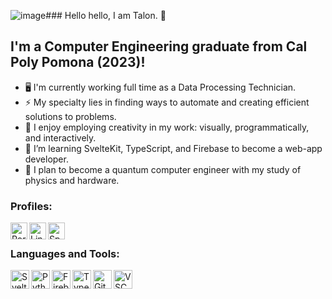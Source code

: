 ![image](https://github.com/Talonee/Talonee/assets/34594908/a8198917-86b7-4f76-9bfd-f5131c99d809)### Hello hello, I am Talon. 🐢
## I'm a Computer Engineering graduate from Cal Poly Pomona (2023)!

- 🖥️ I'm currently working full time as a Data Processing Technician.
- ⚡ My specialty lies in finding ways to automate and creating efficient solutions to problems.
- 🎨 I enjoy employing creativity in my work: visually, programmatically, and interactively.
- 🐢 I’m learning SvelteKit, TypeScript, and Firebase to become a web-app developer.
- 🚀 I plan to become a quantum computer engineer with my study of physics and hardware.


### Profiles:

[<img align="left" alt="Portfolio" width="27px" src="https://img.icons8.com/nolan/64/domain.png" />][portfolio]
[<img align="left" alt="LinkedIn" width="27px" src="https://img.icons8.com/nolan/64/linkedin.png" />][linkedin]
[<img align="left" alt="Spotify" width="27px" src="https://img.icons8.com/nolan/64/spotify.png" />][spotify]

<br />

### Languages and Tools:

<img align="left" alt="Svelte" width="30px" src="![image](https://github.com/Talonee/Talonee/assets/34594908/1520a3ff-7cf2-4db2-a0fb-b9e3712b7216)
" />
<img align="left" alt="Python" width="30px" src="https://img.icons8.com/color/48/000000/python.png" />
<img align="left" alt="Firebase" width="30px" src="https://icons8.com/icon/62452/firebase" />
<img align="left" alt="TypeScript" width="30px" src="https://icons8.com/icon/uJM6fQYqDaZK/typescript" />
<img align="left" alt="Git" width="30px" src="https://img.icons8.com/nolan/64/github.png" />
<img align="left" alt="VSC" width="30px" src="https://img.icons8.com/fluent/48/000000/visual-studio-code-2019.png" />

<br />
<br />


[portfolio]: https://talonee.github.io/
[linkedin]: https://linkedin.com/in/Talonee
[spotify]: https://open.spotify.com/playlist/2K0PgNfFwPUUUFCEktLFDX?si=rpz7tFLGSFK39bG7VOcETw

